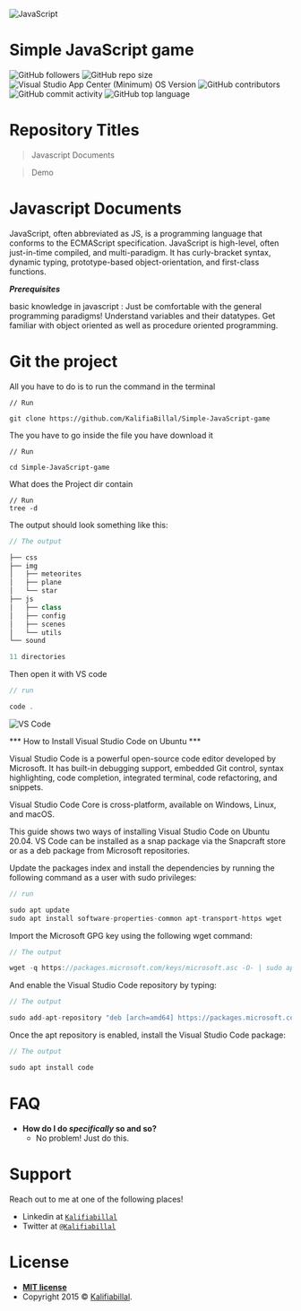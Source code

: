 ![JavaScript](https://hackernoon.com/hn-images/1*bxEkHw1xewxOFjmGunb-Cw.png)

# Simple JavaScript game

<img alt="GitHub followers" src="https://img.shields.io/github/followers/kalifiabillal?color=yellow&label=kalifiabillal&style=for-the-badge">   <img alt="GitHub repo size" src="https://img.shields.io/github/repo-size/kalifiabillal/Android-Arduino-Automotive?style=for-the-badge">   <img alt="Visual Studio App Center (Minimum) OS Version" src="https://img.shields.io/visual-studio-app-center/releases/osver/kalifiabillal/Android-Arduino-Automotive/a87b9e745655355612fff4418953e0c3f7074250?style=for-the-badge">   <img alt="GitHub contributors" src="https://img.shields.io/github/contributors/Kalifiabillal/Android-Arduino-Automotive?color=green&style=for-the-badge">   <img alt="GitHub commit activity" src="https://img.shields.io/github/commit-activity/y/kalifiabillal/Android-Arduino-Automotive?style=for-the-badge">   <img alt="GitHub top language" src="https://img.shields.io/github/languages/top/Kalifiabillal/Android-Arduino-Automotive?color=pink&logo=pink&style=for-the-badge">

# Repository Titles

> Javascript Documents

> Demo

# Javascript Documents

JavaScript, often abbreviated as JS, is a programming language that conforms to the ECMAScript specification. JavaScript is high-level, often just-in-time compiled, and multi-paradigm. It has curly-bracket syntax, dynamic typing, prototype-based object-orientation, and first-class functions.

***Prerequisites***

basic knowledge in javascript :
Just be comfortable with the general programming paradigms!
Understand variables and their datatypes.
Get familiar with object oriented as well as procedure oriented programming.

# Git the project

All you have to do is to run the command in the terminal

```Git the project
// Run

git clone https://github.com/KalifiaBillal/Simple-JavaScript-game
```
The you have to go inside the file you have download it 

```Move into the file 
// Run

cd Simple-JavaScript-game

```
What does the Project dir contain

```The project Tree
// Run 
tree -d

```

The output should look something like this:

```javascript
// The output

├── css
├── img
│   ├── meteorites
│   ├── plane
│   └── star
├── js
│   ├── class
│   ├── config
│   ├── scenes
│   └── utils
└── sound

11 directories

```

Then open it with VS code

```javascript
// run

code .

```

![VS Code](https://res.cloudinary.com/practicaldev/image/fetch/s--7NXwcRSu--/c_imagga_scale,f_auto,fl_progressive,h_420,q_auto,w_1000/https://dev-to-uploads.s3.amazonaws.com/i/qwtlfc0rcvka93a9jsq3.png)

*** How to Install Visual Studio Code on Ubuntu ***

Visual Studio Code is a powerful open-source code editor developed by Microsoft. It has built-in debugging support, embedded Git control, syntax highlighting, code completion, integrated terminal, code refactoring, and snippets.

Visual Studio Code Core is cross-platform, available on Windows, Linux, and macOS.

This guide shows two ways of installing Visual Studio Code on Ubuntu 20.04. VS Code can be installed as a snap package via the Snapcraft store or as a deb package from Microsoft repositories.

Update the packages index and install the dependencies by running the following command as a user with sudo privileges:

```javascript
// run

sudo apt update
sudo apt install software-properties-common apt-transport-https wget

```
Import the Microsoft GPG key using the following wget command:

```javascript
// The output

wget -q https://packages.microsoft.com/keys/microsoft.asc -O- | sudo apt-key add -
```

And enable the Visual Studio Code repository by typing:

```javascript
// The output

sudo add-apt-repository "deb [arch=amd64] https://packages.microsoft.com/repos/vscode stable main"

```
Once the apt repository is enabled, install the Visual Studio Code package:

```javascript
// The output

sudo apt install code

```

# FAQ

- **How do I do *specifically* so and so?**
    - No problem! Just do this.

# Support

Reach out to me at one of the following places!

- Linkedin at <a href="https://www.linkedin.com/in/kalifiabillal/" target="_blank">`Kalifiabillal`</a>
- Twitter at <a href="https://twitter.com/kalifiabillal" target="_blank">`@Kalifiabillal`</a>

# License

- **[MIT license](http://opensource.org/licenses/mit-license.php)**
- Copyright 2015 © <a href="https://github.com/KalifiaBillal" target="_blank">Kalifiabillal</a>.
